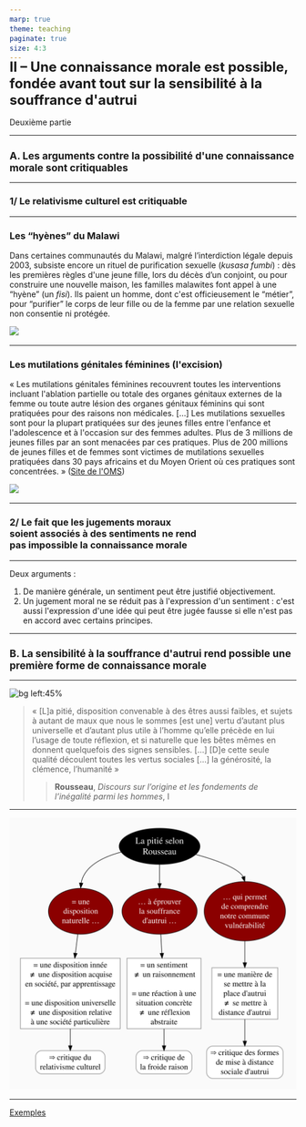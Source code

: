 ```yaml
---
marp: true
theme: teaching
paginate: true
size: 4:3
---
```


<!-- _class: partie -->
<style scoped>
h1{font-size:170%!important; padding:0!important; margin-top:-20px!important;}
</style>
# II – Une connaissance morale est possible, fondée avant tout sur la sensibilité à la souffrance d'autrui
Deuxième partie


---
<!-- _class: souspartie -->
<style scoped>
h2{font-size:135%;}
</style>
## A. Les arguments contre la possibilité d'une connaissance morale sont critiquables

---
<!-- _class: etape -->
### 1/ Le relativisme culturel est critiquable

---
<!-- _class: i1t2 fmmmmmm  -->

### Les “hyènes” du Malawi

Dans certaines communautés du Malawi, malgré l’interdiction légale depuis 2003, subsiste encore un rituel de purification sexuelle (_kusasa fumbi_) : dès les premières règles d'une jeune fille, lors du décès d’un conjoint, ou pour construire une nouvelle maison, les familles malawites font appel à une “hyène” (un _fisi_). Ils paient un homme, dont c'est officieusement le “métier”, pour “purifier” le corps de leur fille ou de la femme par une relation sexuelle non consentie ni protégée.

![](https://img.lemde.fr/2017/04/25/449/0/4377/2186/1440/720/60/0/418b6c8_29780-50bge7.tyiuwpzaor.jpg)

---
<!-- _class: i1t2 fmmmmmmmmmm   -->

### Les mutilations génitales féminines (l'excision)

« Les mutilations génitales féminines recouvrent toutes les interventions incluant l'ablation partielle ou totale des organes génitaux externes de la femme ou toute autre lésion des organes génitaux féminins qui sont pratiquées pour des raisons non médicales. […] Les mutilations sexuelles sont pour la plupart pratiquées sur des jeunes filles entre l'enfance et l'adolescence et à l'occasion sur des femmes adultes. Plus de 3 millions de jeunes filles par an sont menacées par ces pratiques. Plus de 200 millions de jeunes filles et de femmes sont victimes de mutilations sexuelles pratiquées dans 30 pays africains et du Moyen Orient où ces pratiques sont concentrées. » ([Site de l'OMS](https://www.who.int/fr/news-room/fact-sheets/detail/female-genital-mutilation))

![](https://www.sochwriting.com/wp-content/uploads/2020/02/infographics-fgc-2-02-808x1024.jpg)


---
<!-- _class: etape -->
### 2/ Le fait que les jugements moraux<br/> soient associés à des sentiments ne rend<br/> pas impossible la connaissance morale <!-- fit -->

---
<!-- _class:  -->

Deux arguments :

1) De manière générale, un sentiment peut être justifié objectivement.
2) Un jugement moral ne se réduit pas à l'expression d'un sentiment : c'est aussi l'expression d'une idée qui peut être jugée fausse si elle n'est pas en accord avec certains principes.


---
<!-- _class: souspartie -->
<style scoped>
h2{font-size:126%;}
</style>
## B. La sensibilité à la souffrance d'autrui rend possible une première forme de connaissance morale

---
<!-- _class: citationC fm -->

![bg left:45%](https://upload.wikimedia.org/wikipedia/commons/b/b7/Jean-Jacques_Rousseau_%28painted_portrait%29.jpg)

>« [L]a pitié, disposition convenable à des êtres aussi faibles, et sujets à autant de maux que nous le sommes [est une] vertu d’autant plus universelle et d’autant plus utile à l’homme qu’elle précède en lui l’usage de toute réflexion, et si naturelle que les bêtes mêmes en donnent quelquefois des signes sensibles. […] [D]e cette seule qualité découlent toutes les vertus sociales […] la générosité, la clémence, l’humanité » 
>>**Rousseau**, _Discours sur l’origine et les fondements de l’inégalité parmi les hommes_, I

---
<!-- _class: i1t0 pp -->

![schéma sur la pitié selon Rousseau](https://raw.githubusercontent.com/eyssette/graphviz-examples/master/diagram/pitie-selon-Rousseau.svg)

---
<!-- _class:  -->

[Exemples](https://docs.google.com/presentation/d/e/2PACX-1vQOZfuirHsxC6DvoMTtisFrt33FvVZp2H9nx9Qt6_1IhdYDp8D2_8u4bXHUzsHCoMKMBj8Jeb5THmsV/pub?start=false&loop=false&delayms=60000)